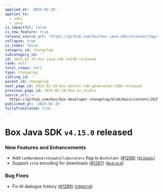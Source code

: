 ```yaml
---
applied_at: '2025-02-19'
applies_to:
  - sdks
  - java
is_impactful: false
is_new_feature: true
release_source_url: 'https://github.com/box/box-java-sdk/releases/tag/v4.15.0'
collapse: true
is_index: false
category_id: changelog
subcategory_id: ''
id: 2025-02-19-box-java-sdk-v4150-released
rank: null
total_steps: null
type: changelog
sibling_id: ''
parent_id: changelog
next_page_id: 2025-02-20-box-dotnet-sdk-generated-v180-released
previous_page_id: 2025-02-18-box-ai-studio
source_url: >-
  https://github.com/box/box-developer-changelog/blob/main/content/2025/02-19-box-java-sdk-v4150-released.md
published_at: '2025-02-19'
fullyTranslated: true
---
```

# Box Java SDK `v4.15.0` released

### New Features and Enhancements

* Add `canNonOwnersViewCollaborators` flag to `BoxFolder` ([#1288][1]) ([`9119adc`][2])
* Support `zstd` encoding for downloads ([#1287][3]) ([`0e3c4c0`][4])

### Bug Fixes

* Fix AI dialogue history ([#1289][5]) ([`29b6519`][6])

[1]: https://github.com/box/box-java-sdk/issues/1288

[2]: https://github.com/box/box-java-sdk/commit/9119adceae35e892e73ed61ed30cf82ad912960d

[3]: https://github.com/box/box-java-sdk/issues/1287

[4]: https://github.com/box/box-java-sdk/commit/0e3c4c07e65ef1887cd5c393e3daf98aeb50ee47

[5]: https://github.com/box/box-java-sdk/issues/1289

[6]: https://github.com/box/box-java-sdk/commit/29b651987a5cbeead4b129cab20970f983cb6889
